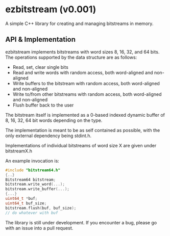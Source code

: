 # ezbitstream (v0.001)
A simple C++ library for creating and managing bitstreams in memory.

## API & Implementation
ezbitstream implements bitstreams with word sizes 8, 16, 32, and 64 bits. The operations supported by the data structure are as follows:

- Read, set, clear single bits
- Read and write words with random access, both word-aligned and non-aligned
- Write buffers to the bitstream with random access, both word-aligned and non-aligned
- Write to/from other bitstreams with random access, both word-aligned and non-aligned
- Flush buffer back to the user

The bitstream itself is implemented as a 0-based indexed dynamic buffer of 8, 16, 32, 64 bit words depending on the type.

The implementation is meant to be as self contained as possible, with the only external dependency being stdint.h.

Implementations of individual bitstreams of word size X are given under bitstreamX.h

An example invocation is:

```c++
#include "bitstream64.h"
{..}
Bitstream64 bitstream;
bitstream.write_word(...);
bitstream.write_buffer(...);
{...}
uint64_t *buf;
uint64_t buf_size;
bitstream.flush(buf, buf_size);
// do whatever with buf
```

The library is still under development. If you encounter a bug, please go with an issue into a pull request.

